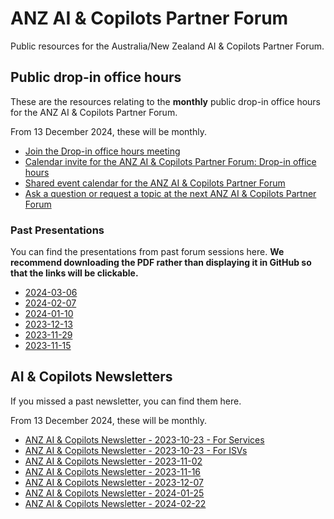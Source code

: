 # ANZ AI &amp; Copilots Partner Forum

Public resources for the Australia/New Zealand AI &amp; Copilots Partner Forum.

## Public drop-in office hours

These are the resources relating to the **monthly** public drop-in office hours for the ANZ AI &amp; Copilots Partner Forum.

From 13 December 2024, these will be monthly.

- [Join the Drop-in office hours meeting](https://aka.ms/anzaicopilotspartnerforum/joinmeeting)
- [Calendar invite for the ANZ AI & Copilots Partner Forum: Drop-in office hours](https://aka.ms/anzaicopilotspartnerforum/dropinics)
- [Shared event calendar for the ANZ AI & Copilots Partner Forum](https://aka.ms/anzaicopilotspartnerforum/calendar)
- [Ask a question or request a topic at the next ANZ AI & Copilots Partner Forum](https://aka.ms/anzaicopilotspartnerforum/questionform)

### Past Presentations

You can find the presentations from past forum sessions here. **We recommend downloading the PDF rather than displaying it in GitHub so that the links will be clickable.**

- [2024-03-06](resourced/ANZ.AI.and.Copilots.Partner.Forum.Drop.in.office.hours.2023-03-06.pdf)
- [2024-02-07](resources/ANZ.AI.and.Copilots.Partner.Forum.Drop.in.office.hours.2023-02-07.pdf)
- [2024-01-10](resources/ANZ.AI.and.Copilots.Partner.Forum.Drop.in.office.hours.2024-01-10.pdf)
- [2023-12-13](resources/ANZ.AI.and.Copilots.Partner.Forum.Drop.in.office.hours.2023-12-13.pdf)
- [2023-11-29](resources/ANZ.AI.and.Copilots.Partner.Forum.Drop.in.office.hours.2023-11-29.pdf)
- [2023-11-15](resources/ANZ.AI.and.Copilots.Partner.Forum.Drop.in.office.hours.2023-11-15.pdf)

## AI & Copilots Newsletters

If you missed a past newsletter, you can find them here.

From 13 December 2024, these will be monthly.

- [ANZ AI & Copilots Newsletter - 2023-10-23 - For Services](/newsletters/Oct%2023%20-%20AI%20&%20Copilot%20News%20and%20Tips.oft)
- [ANZ AI & Copilots Newsletter - 2023-10-23 - For ISVs](/newsletters/Oct%2023%20-%20AI%20&%20Copilot%20News%20and%20Tips.oft)
- [ANZ AI & Copilots Newsletter - 2023-11-02](/newsletters/Nov%202%20-%20AI%20&%20Copilot%20News%20and%20Tips.oft)
- [ANZ AI & Copilots Newsletter - 2023-11-16](/newsletters/Nov%2016%20-%20AI%20&%20Copilot%20News%20and%20Tips%20-%20Ignite%20Edition.oft)
- [ANZ AI & Copilots Newsletter - 2023-12-07](/newsletters/Dec%207%20-%20AI%20&%20Copilot%20News%20and%20Tips.oft)
- [ANZ AI & Copilots Newsletter - 2024-01-25](/newsletters/Jan%2025%20-%20AI%20&%20Copilot%20News%20and%20Tips.oft)
- [ANZ AI & Copilots Newsletter - 2024-02-22](/newsletters/Feb%2022-%20AI%20&%20Copilot%20News%20and%20Tips.oft)

